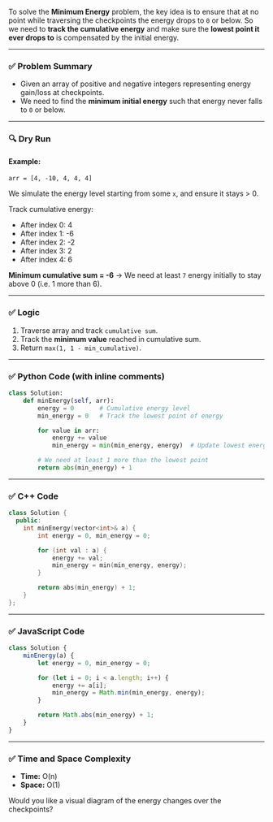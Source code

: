 To solve the **Minimum Energy** problem, the key idea is to ensure that at no point while traversing the checkpoints the energy drops to `0` or below. So we need to **track the cumulative energy** and make sure the **lowest point it ever drops to** is compensated by the initial energy.

---

### ✅ Problem Summary

* Given an array of positive and negative integers representing energy gain/loss at checkpoints.
* We need to find the **minimum initial energy** such that energy never falls to `0` or below.

---

### 🔍 Dry Run

#### Example:

`arr = [4, -10, 4, 4, 4]`

We simulate the energy level starting from some `x`, and ensure it stays > 0.

Track cumulative energy:

* After index 0: 4
* After index 1: -6
* After index 2: -2
* After index 3: 2
* After index 4: 6

**Minimum cumulative sum = -6**
→ We need at least `7` energy initially to stay above 0 (i.e. 1 more than 6).

---

### ✅ Logic

1. Traverse array and track `cumulative sum`.
2. Track the **minimum value** reached in cumulative sum.
3. Return `max(1, 1 - min_cumulative)`.

---

### ✅ Python Code (with inline comments)

```python
class Solution:
    def minEnergy(self, arr):
        energy = 0       # Cumulative energy level
        min_energy = 0   # Track the lowest point of energy

        for value in arr:
            energy += value
            min_energy = min(min_energy, energy)  # Update lowest energy seen

        # We need at least 1 more than the lowest point
        return abs(min_energy) + 1
```

---

### ✅ C++ Code

```cpp
class Solution {
  public:
    int minEnergy(vector<int>& a) {
        int energy = 0, min_energy = 0;

        for (int val : a) {
            energy += val;
            min_energy = min(min_energy, energy);
        }

        return abs(min_energy) + 1;
    }
};
```

---

### ✅ JavaScript Code

```javascript
class Solution {
    minEnergy(a) {
        let energy = 0, min_energy = 0;

        for (let i = 0; i < a.length; i++) {
            energy += a[i];
            min_energy = Math.min(min_energy, energy);
        }

        return Math.abs(min_energy) + 1;
    }
}
```

---

### ✅ Time and Space Complexity

* **Time:** O(n)
* **Space:** O(1)

Would you like a visual diagram of the energy changes over the checkpoints?
